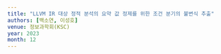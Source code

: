 ```yaml
---
title: "LLVM IR 대상 정적 분석의 요약 값 정제를 위한 조건 분기의 불변식 추출"
authors: [백소연, 이성호]
venue: 정보과학회(KSC)
year: 2023
month: 12
---
```

